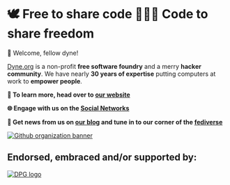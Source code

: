 # 🕊️ Free to share code 👩🏽‍💻 Code to share freedom

🖖 Welcome, fellow dyne! 

[Dyne.org](https://dyne.org) is a non-profit **free software foundry** and a merry **hacker community**. We have nearly **30 years of expertise** putting computers at work to **empower people**.

**💎 To learn more, head over to [our website](https://dyne.org)**

**🌐 Engage with us on the [Social Networks](https://dyne.org/linktree)**

**📢 Get news from us on [our blog](https://news.dyne.org) and tune in to our corner of the [fediverse](https://fed.dyne.org)**

[![Github organization banner](https://dyne.org/images/banner/patreon-banner.jpg)]([https://github.com/sponsors/dyne](https://www.patreon.com/dyneorg))

## Endorsed, embraced and/or supported by:

[![DPG logo](https://dyne.org/images/social_icons/DPGA_color_m.png)](https://app.digitalpublicgoods.net/a/10892)
